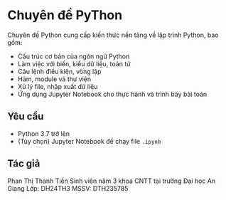 # Chuyên đề PyThon
Chuyên đề Python cung cấp kiến thức nền tảng về lập trình Python, bao gồm:
- Cấu trúc cơ bản của ngôn ngữ Python
- Làm việc với biến, kiểu dữ liệu, toán tử
- Câu lệnh điều kiện, vòng lặp
- Hàm, module và thư viện
- Xử lý file, nhập xuất dữ liệu
- Ứng dụng Jupyter Notebook cho thực hành và trình bày bài toán

## Yêu cầu

- Python 3.7 trở lên
- (Tùy chọn) Jupyter Notebook để chạy file `.ipynb`

## Tác giả

Phan Thị Thanh Tiền
Sinh viên năm 3 khoa CNTT tại trường Đại học An Giang
Lớp: DH24TH3
MSSV: DTH235785